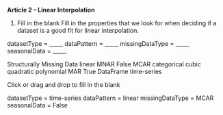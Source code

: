 **Article 2 – Linear Interpolation**

1. Fill in the blank
Fill in the properties that we look for when deciding if a dataset is a good fit for linear interpolation.

datasetType = _____
dataPattern = _____
missingDataType = _____
seasonalData = _____

Structurally Missing Data
linear
MNAR
False
MCAR
categorical
cubic
quadratic
polynomial
MAR
True
DataFrame
time-series

Click or drag and drop to fill in the blank

datasetType = time-series
dataPattern = linear
missingDataType = MCAR
seasonalData = False

